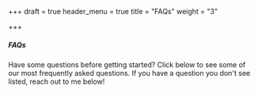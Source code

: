 +++
draft = true
header_menu = true
title = "FAQs"
weight = "3"

+++

##### FAQs

Have some questions before getting started? Click below to see some of our most frequently asked questions. If you have a question you don't see listed, reach out to me below!